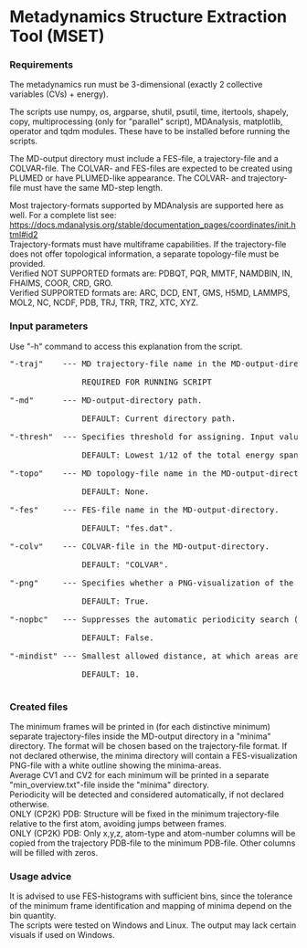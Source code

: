 # Metadynamics Structure Extraction Tool (MSET)

### Requirements

The metadynamics run must be 3-dimensional (exactly 2 collective variables (CVs) + energy). 

The scripts use numpy, os, argparse, shutil, psutil, time, itertools, shapely, copy, multiprocessing (only for "parallel" script), MDAnalysis, matplotlib, operator and tqdm modules. These have to be installed before running the scripts.

The MD-output directory must include a FES-file, a trajectory-file and a COLVAR-file. The COLVAR- and FES-files are expected to be created using PLUMED or have PLUMED-like appearance.
The COLVAR- and trajectory-file must have the same MD-step length.

Most trajectory-formats supported by MDAnalysis are supported here as well. For a complete list see:<br>
https://docs.mdanalysis.org/stable/documentation_pages/coordinates/init.html#id2 <br>
Trajectory-formats must have multiframe capabilities. If the trajectory-file does not offer topological information, a separate topology-file must be provided.<br>
Verified NOT SUPPORTED formats are: PDBQT, PQR, MMTF, NAMDBIN, IN, FHAIMS, COOR, CRD, GRO.<br>
Verified SUPPORTED formats are: ARC, DCD, ENT, GMS, H5MD, LAMMPS, MOL2, NC, NCDF, PDB, TRJ, TRR, TRZ, XTC, XYZ.<br>

### Input parameters

Use "-h" command to access this explanation from the script.<br>
<pre>
"-traj"    --- MD trajectory-file name in the MD-output-directory. Format is also used for output-files.<br>
               REQUIRED FOR RUNNING SCRIPT<br>
"-md"      --- MD-output-directory path.<br>
               DEFAULT: Current directory path.<br>
"-thresh"  --- Specifies threshold for assigning. Input value must correspond with values in the FES-file.<br>
               DEFAULT: Lowest 1/12 of the total energy span.<br>
"-topo"    --- MD topology-file name in the MD-output-directory, if trajectory-file does not specify topology.<br>
               DEFAULT: None.<br>
"-fes"     --- FES-file name in the MD-output-directory.<br>
               DEFAULT: "fes.dat".<br>
"-colv"    --- COLVAR-file in the MD-output-directory.<br> 
               DEFAULT: "COLVAR".<br>
"-png"     --- Specifies whether a PNG-visualization of the FES should be created. Expects True/False.<br>
               DEFAULT: True.<br>
"-nopbc"   --- Suppresses the automatic periodicity search (triggered when the minima touch the edges). Expects True/False.<br>
               DEFAULT: False.<br>
"-mindist" --- Smallest allowed distance, at which areas are considered separate minima (unit: bins of FES-histogram). Must be larger than 1.<br>
               DEFAULT: 10.<br>
</pre>
### Created files

The minimum frames will be printed in (for each distinctive minimum) separate trajectory-files inside the MD-output directory in a "minima" directory. The format will be chosen based on the trajectory-file format. If not declared otherwise, the minima directory will contain a FES-visualization PNG-file with a white outline showing the minima-areas.<br>
Average CV1 and CV2 for each minimum will be printed in a separate "min_overview.txt"-file inside the "minima" directory.<br>
Periodicity will be detected and considered automatically, if not declared otherwise.<br>
ONLY (CP2K) PDB: Structure will be fixed in the minimum trajectory-file relative to the first atom, avoiding jumps between frames.<br>
ONLY (CP2K) PDB: Only x,y,z, atom-type and atom-number columns will be copied from the trajectory PDB-file to the minimum PDB-file. Other columns will be filled with zeros.<br>

### Usage advice

It is advised to use FES-histograms with sufficient bins, since the tolerance of the minimum frame identification and mapping of minima depend on the bin quantity.<br>
The scripts were tested on Windows and Linux. The output may lack certain visuals if used on Windows.
